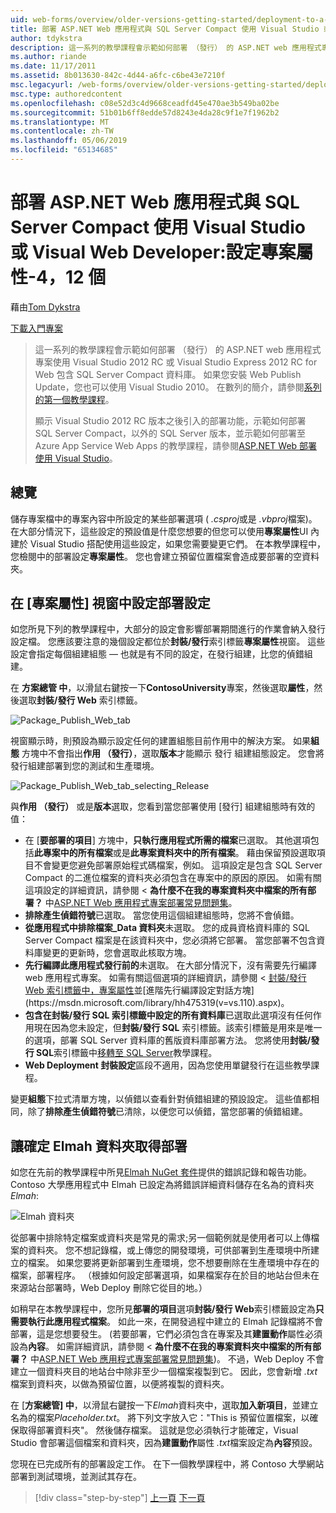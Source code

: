 ```yaml
---
uid: web-forms/overview/older-versions-getting-started/deployment-to-a-hosting-provider/deployment-to-a-hosting-provider-configuring-project-properties-4-of-12
title: 部署 ASP.NET Web 應用程式與 SQL Server Compact 使用 Visual Studio 或 Visual Web Developer:設定專案屬性-4，12 個 |Microsoft Docs
author: tdykstra
description: 這一系列的教學課程會示範如何部署 （發行） 的 ASP.NET web 應用程式專案，其中包含 SQL Server Compact 資料庫，使用 Visual Stu...
ms.author: riande
ms.date: 11/17/2011
ms.assetid: 8b013630-842c-4d44-a6fc-c6be43e7210f
msc.legacyurl: /web-forms/overview/older-versions-getting-started/deployment-to-a-hosting-provider/deployment-to-a-hosting-provider-configuring-project-properties-4-of-12
msc.type: authoredcontent
ms.openlocfilehash: c08e52d3c4d9668ceadfd45e470ae3b549ba02be
ms.sourcegitcommit: 51b01b6ff8edde57d8243e4da28c9f1e7f1962b2
ms.translationtype: MT
ms.contentlocale: zh-TW
ms.lasthandoff: 05/06/2019
ms.locfileid: "65134685"
---
```

# <a name="deploying-an-aspnet-web-application-with-sql-server-compact-using-visual-studio-or-visual-web-developer-configuring-project-properties---4-of-12"></a>部署 ASP.NET Web 應用程式與 SQL Server Compact 使用 Visual Studio 或 Visual Web Developer:設定專案屬性-4，12 個

藉由[Tom Dykstra](https://github.com/tdykstra)

[下載入門專案](http://code.msdn.microsoft.com/Deploying-an-ASPNET-Web-4e31366b)

> 這一系列的教學課程會示範如何部署 （發行） 的 ASP.NET web 應用程式專案使用 Visual Studio 2012 RC 或 Visual Studio Express 2012 RC for Web 包含 SQL Server Compact 資料庫。 如果您安裝 Web Publish Update，您也可以使用 Visual Studio 2010。 在數列的簡介，請參閱[系列的第一個教學課程](deployment-to-a-hosting-provider-introduction-1-of-12.md)。
> 
> 顯示 Visual Studio 2012 RC 版本之後引入的部署功能，示範如何部署 SQL Server Compact，以外的 SQL Server 版本，並示範如何部署至 Azure App Service Web Apps 的教學課程，請參閱[ASP.NET Web 部署使用 Visual Studio](../../deployment/visual-studio-web-deployment/introduction.md)。

## <a name="overview"></a>總覽

儲存專案檔中的專案內容中所設定的某些部署選項 ( *.csproj*或是 *.vbproj*檔案)。 在大部分情況下，這些設定的預設值是什麼您想要的但您可以使用**專案屬性**UI 內建於 Visual Studio 搭配使用這些設定，如果您需要變更它們。 在本教學課程中，您檢閱中的部署設定**專案屬性**。 您也會建立預留位置檔案會造成要部署的空資料夾。

## <a name="configuring-deployment-settings-in-the-project-properties-window"></a>在 [專案屬性] 視窗中設定部署設定

如您所見下列的教學課程中，大部分的設定會影響部署期間進行的作業會納入發行設定檔。 您應該要注意的幾個設定都位於**封裝/發行**索引標籤**專案屬性**視窗。 這些設定會指定每個組建組態 — 也就是有不同的設定，在發行組建，比您的偵錯組建。

在 **方案總管 中**，以滑鼠右鍵按一下**ContosoUniversity**專案，然後選取**屬性**，然後選取**封裝/發行 Web** 索引標籤。

![Package_Publish_Web_tab](deployment-to-a-hosting-provider-configuring-project-properties-4-of-12/_static/image1.png)

視窗顯示時，則預設為顯示設定任何的建置組態目前作用中的解決方案。 如果**組態** 方塊中不會指出**作用 （發行）**，選取**版本**才能顯示 發行 組建組態設定。 您會將發行組建部署到您的測試和生產環境。

![Package_Publish_Web_tab_selecting_Release](deployment-to-a-hosting-provider-configuring-project-properties-4-of-12/_static/image2.png)

與**作用 （發行）** 或是**版本**選取，您看到當您部署使用 [發行] 組建組態時有效的值：

- 在 [**要部署的項目**] 方塊中，**只執行應用程式所需的檔案**已選取。 其他選項包括**此專案中的所有檔案**或是**此專案資料夾中的所有檔案**。 藉由保留預設選取項目不會變更您避免部署原始程式碼檔案，例如。 這項設定是包含 SQL Server Compact 的二進位檔案的資料夾必須包含在專案中的原因的原因。 如需有關這項設定的詳細資訊，請參閱 <<c0>  **為什麼不在我的專案資料夾中檔案的所有部署？** 中[ASP.NET Web 應用程式專案部署常見問題集](https://msdn.microsoft.com/library/ee942158.aspx)。
- **排除產生偵錯符號**已選取。 當您使用這個組建組態時，您將不會偵錯。
- **從應用程式中排除檔案\_Data 資料夾**未選取。 您的成員資格資料庫的 SQL Server Compact 檔案是在該資料夾中，您必須將它部署。 當您部署不包含資料庫變更的更新時，您會選取此核取方塊。
- **先行編譯此應用程式發行前的**未選取。 在大部分情況下，沒有需要先行編譯 web 應用程式專案。 如需有關這個選項的詳細資訊，請參閱 <<c0> [ 封裝/發行 Web 索引標籤中，專案屬性](https://msdn.microsoft.com/library/dd410108(v=vs.110).aspx)並[進階先行編譯設定對話方塊](https://msdn.microsoft.com/library/hh475319(v=vs.110).aspx)。
- **包含在封裝/發行 SQL 索引標籤中設定的所有資料庫**已選取此選項沒有任何作用現在因為您未設定，但**封裝/發行 SQL**  索引標籤。該索引標籤是用來是唯一的選項，部署 SQL Server 資料庫的舊版資料庫部署方法。 您將使用**封裝/發行 SQL**索引標籤中[移轉至 SQL Server](deployment-to-a-hosting-provider-migrating-to-sql-server-10-of-12.md)教學課程。
- **Web Deployment 封裝設定**區段不適用，因為您使用單鍵發行在這些教學課程。

變更**組態**下拉式清單方塊，以偵錯以查看針對偵錯組建的預設設定。 這些值都相同，除了**排除產生偵錯符號**已清除，以便您可以偵錯，當您部署的偵錯組建。

## <a name="making-sure-that-the-elmah-folder-gets-deployed"></a>讓確定 Elmah 資料夾取得部署

如您在先前的教學課程中所見[Elmah NuGet 套件](http://www.hanselman.com/blog/NuGetPackageOfTheWeek7ELMAHErrorLoggingModulesAndHandlersWithSQLServerCompact.aspx)提供的錯誤記錄和報告功能。 Contoso 大學應用程式中 Elmah 已設定為將錯誤詳細資料儲存在名為的資料夾*Elmah*:

![Elmah 資料夾](deployment-to-a-hosting-provider-configuring-project-properties-4-of-12/_static/image3.png)

從部署中排除特定檔案或資料夾是常見的需求;另一個範例就是使用者可以上傳檔案的資料夾。 您不想記錄檔，或上傳您的開發環境，可供部署到生產環境中所建立的檔案。 如果您要將更新部署到生產環境，您不想要刪除在生產環境中存在的檔案，部署程序。 （根據如何設定部署選項，如果檔案存在於目的地站台但未在來源站台部署時，Web Deploy 刪除它從目的地。）

如稍早在本教學課程中，您所見**部署的項目**選項**封裝/發行 Web**索引標籤設定為**只需要執行此應用程式檔案**。 如此一來，在開發過程中建立的 Elmah 記錄檔將不會部署，這是您想要發生。 (若要部署，它們必須包含在專案及其**建置動作**屬性必須設為**內容**。 如需詳細資訊，請參閱 <<c0>  **為什麼不在我的專案資料夾中檔案的所有部署？** 中[ASP.NET Web 應用程式專案部署常見問題集](https://msdn.microsoft.com/library/ee942158.aspx))。 不過，Web Deploy 不會建立一個資料夾目的地站台中除非至少一個檔案複製到它。 因此，您會新增 *.txt*檔案到資料夾，以做為預留位置，以便將複製的資料夾。

在 [**方案總管] 中**，以滑鼠右鍵按一下*Elmah*資料夾中，選取**加入新項目**，並建立名為的檔案*Placeholder.txt*。 將下列文字放入它："This is 預留位置檔案，以確保取得部署資料夾"。 然後儲存檔案。 這就是您必須執行才能確定，Visual Studio 會部署這個檔案和資料夾，因為**建置動作**屬性 *.txt*檔案設定為**內容**預設。

您現在已完成所有的部署設定工作。 在下一個教學課程中，將 Contoso 大學網站部署到測試環境，並測試其存在。

> [!div class="step-by-step"]
> [上一頁](deployment-to-a-hosting-provider-web-config-file-transformations-3-of-12.md)
> [下一頁](deployment-to-a-hosting-provider-deploying-to-iis-as-a-test-environment-5-of-12.md)
